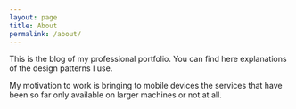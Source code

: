 ```yaml
---
layout: page
title: About
permalink: /about/
---
```


This is the blog of my professional portfolio. You can find here explanations of the design patterns I use.

My motivation to work is bringing to mobile devices the services that have been so far only available on larger machines or not at all.
